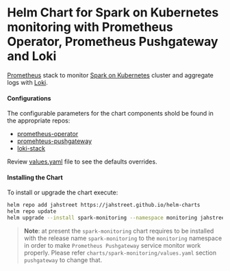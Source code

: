 # Helm Chart for Spark on Kubernetes monitoring with Prometheus Operator, Prometheus Pushgateway and Loki

[Prometheus](https://prometheus.io/) stack to monitor [Spark on Kubernetes](https://spark.apache.org/docs/latest/running-on-kubernetes.html) cluster and aggregate logs with [Loki](https://github.com/grafana/loki).

#### Configurations

The configurable parameters for the chart components shold be found in the appropriate repos:
- [prometheus-operator](https://github.com/helm/charts/tree/master/stable/prometheus-operator)
- [promehteus-pushgateway](https://github.com/helm/charts/tree/master/stable/prometheus-pushgateway)
- [loki-stack](https://github.com/grafana/loki/tree/master/production/helm/loki-stack)

Review [values.yaml](values.yaml) file to see the defaults overrides.

#### Installing the Chart

To install or upgrade the chart execute:
```bash
helm repo add jahstreet https://jahstreet.github.io/helm-charts
helm repo update
helm upgrade --install spark-monitoring --namespace monitoring jahstreet/spark-monitoring
```

> **Note**: at present the `spark-monitoring` chart requires to be installed with the release name `spark-monitoring` to the `monitoring` namespace in order to make `Prometheus Pushgateway` service monitor work properly. Please refer `charts/spark-monitoring/values.yaml` section `pushgateway` to change that.
